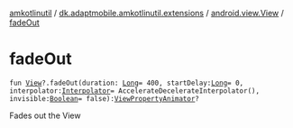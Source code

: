 [amkotlinutil](../../index.md) / [dk.adaptmobile.amkotlinutil.extensions](../index.md) / [android.view.View](index.md) / [fadeOut](fade-out.md)

# fadeOut

`fun `[`View`](https://developer.android.com/reference/android/view/View.html)`?.fadeOut(duration: `[`Long`](https://kotlinlang.org/api/latest/jvm/stdlib/kotlin/-long/index.html)` = 400, startDelay: `[`Long`](https://kotlinlang.org/api/latest/jvm/stdlib/kotlin/-long/index.html)` = 0, interpolator: `[`Interpolator`](https://developer.android.com/reference/android/view/animation/Interpolator.html)` = AccelerateDecelerateInterpolator(), invisible: `[`Boolean`](https://kotlinlang.org/api/latest/jvm/stdlib/kotlin/-boolean/index.html)` = false): `[`ViewPropertyAnimator`](https://developer.android.com/reference/android/view/ViewPropertyAnimator.html)`?`

Fades out the View

